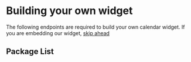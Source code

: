 # Building your own widget

The following endpoints are required to build your own calendar widget. If you are embedding our widget, [skip ahead](#embedding-our-widget)


## Package List

